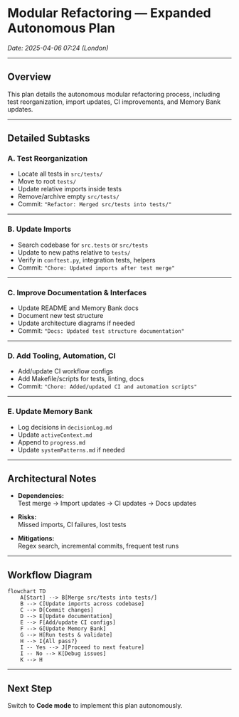 # Modular Refactoring — Expanded Autonomous Plan  
*Date: 2025-04-06 07:24 (London)*

---

## Overview

This plan details the autonomous modular refactoring process, including test reorganization, import updates, CI improvements, and Memory Bank updates.

---

## Detailed Subtasks

### A. Test Reorganization

- Locate all tests in `src/tests/`
- Move to root `tests/`
- Update relative imports inside tests
- Remove/archive empty `src/tests/`
- Commit: `"Refactor: Merged src/tests into tests/"`

---

### B. Update Imports

- Search codebase for `src.tests` or `src/tests`
- Update to new paths relative to `tests/`
- Verify in `conftest.py`, integration tests, helpers
- Commit: `"Chore: Updated imports after test merge"`

---

### C. Improve Documentation & Interfaces

- Update README and Memory Bank docs
- Document new test structure
- Update architecture diagrams if needed
- Commit: `"Docs: Updated test structure documentation"`

---

### D. Add Tooling, Automation, CI

- Add/update CI workflow configs
- Add Makefile/scripts for tests, linting, docs
- Commit: `"Chore: Added/updated CI and automation scripts"`

---

### E. Update Memory Bank

- Log decisions in `decisionLog.md`
- Update `activeContext.md`
- Append to `progress.md`
- Update `systemPatterns.md` if needed

---

## Architectural Notes

- **Dependencies:**  
  Test merge → Import updates → CI updates → Docs updates

- **Risks:**  
  Missed imports, CI failures, lost tests

- **Mitigations:**  
  Regex search, incremental commits, frequent test runs

---

## Workflow Diagram

```mermaid
flowchart TD
    A[Start] --> B[Merge src/tests into tests/]
    B --> C[Update imports across codebase]
    C --> D[Commit changes]
    D --> E[Update documentation]
    E --> F[Add/update CI configs]
    F --> G[Update Memory Bank]
    G --> H[Run tests & validate]
    H --> I{All pass?}
    I -- Yes --> J[Proceed to next feature]
    I -- No --> K[Debug issues]
    K --> H
```

---

## Next Step

Switch to **Code mode** to implement this plan autonomously.